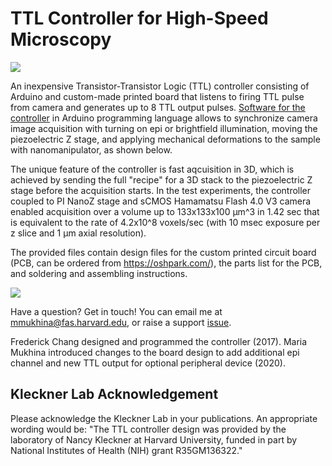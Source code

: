 # TTL Controller for High-Speed Microscopy 

<img src="https://github.com/mariavmukhina/TTL_Controller_for_Microscope/blob/main/images/controller-small.jpg">  

An inexpensive Transistor-Transistor Logic (TTL) controller consisting of Arduino and custom-made printed board that listens to firing TTL pulse from camera and generates up to 8 TTL output pulses. [Software for the controller](https://github.com/mariavmukhina/ScopeScript/tree/main/hardwareControl/piezoController/arduinoFirmware) in Arduino programming language allows to synchronize camera image acquisition with turning on epi or brightfield illumination, moving the piezoelectric Z stage, and applying mechanical deformations to the sample with nanomanipulator, as shown below. 

The unique feature of the controller is fast aqcuisition in 3D, which is achieved by sending the full "recipe" for a 3D stack to the piezoelectric Z stage before the acquisition starts. In the test experiments, the controller coupled to PI NanoZ stage and sCMOS Hamamatsu Flash 4.0 V3 camera enabled acquisition over a volume up to 133x133x100 µm^3 in 1.42 sec that is equivalent to the rate of 4.2x10^8 voxels/sec (with 10 msec exposure per z slice and 1 µm axial resolution). 

The provided files contain design files for the custom printed circuit board (PCB, can be ordered from https://oshpark.com/), the parts list for the PCB, and soldering and assembling instructions.

<img src="https://github.com/mariavmukhina/TTL_Controller_for_Microscope/blob/main/images/TTL%20triggering%20scheme.png" >

Have a question? Get in touch!
You can email me at mmukhina@fas.harvard.edu, or raise a support [issue](https://github.com/mariavmukhina/TTL_Controller_for_Microscope/issues/new?assignees=mariavmukhina&labels=help+wanted&template=support-request.md&title=%5BSUPPORT%5D).

Frederick Chang designed and programmed the controller (2017). Maria Mukhina introduced changes to the board design to add additional epi channel and new TTL output for optional peripheral device (2020). 

## Kleckner Lab Acknowledgement

Please acknowledge the Kleckner Lab in your publications. An appropriate wording would be: "The TTL controller design was provided by the laboratory of Nancy Kleckner at Harvard University, funded in part by National Institutes of Health (NIH) grant R35GM136322."



